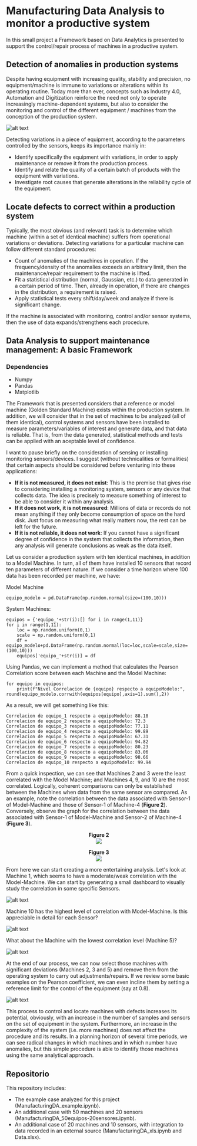 # Manufacturing Data Analysis to monitor a productive system
In this small project a Framework based on Data Analytics is presented to support the control/repair process of machines in a productive system.

## Detection of anomalies in production systems
Despite having equipment with increasing quality, stability and precision, no equipment/machine is immune to variations or alterations within its operating routine. Today more than ever, concepts such as Industry 4.0, Automation and Digitization reinforce the need not only to operate increasingly machine-dependent systems, but also to consider the monitoring and control of the different equipment / machines from the conception of the production system.

![alt text](https://github.com/marceloigallegos/ManufacturingDA/blob/main/mdImages/Figura1.png)

Detecting variations in a piece of equipment, according to the parameters controlled by the sensors, keeps its importance mainly in:
- Identify specifically the equipment with variations, in order to apply maintenance or remove it from the production process.
- Identify and relate the quality of a certain batch of products with the equipment with variations.
- Investigate root causes that generate alterations in the reliability cycle of the equipment.

## Locate defects to correct within a production system
Typically, the most obvious (and relevant) task is to determine which machine (within a set of identical machine) suffers from operational variations or deviations. Detecting variations for a particular machine can follow different standard procedures:
- Count of anomalies of the machines in operation. If the frequency/density of the anomalies exceeds an arbitrary limit, then the maintenance/repair requirement to the machine is lifted.
- Fit a statistical distribution (normal, Gaussian, etc.) to data generated in a certain period of time. Then, already in operation, if there are changes in the distribution, a requirement is raised.
- Apply statistical tests every shift/day/week and analyze if there is significant change.

If the machine is associated with monitoring, control and/or sensor systems, then the use of data expands/strengthens each procedure.

## Data Analysis to support maintenance management: A basic Framework

### Dependencies
- Numpy
- Pandas
- Matplotlib

The Framework that is presented considers that a reference or model machine (Golden Standard Machine) exists within the production system. In addition, we will consider that in the set of machines to be analyzed (all of them identical), control systems and sensors have been installed to measure parameters/variables of interest and generate data, and that data is reliable. That is, from the data generated, statistical methods and tests can be applied with an aceptable level of confidence.

I want to pause briefly on the consideration of sensing or installing monitoring sensors/devices. I suggest (without technicalities or formalities) that certain aspects should be considered before venturing into these applications:

- **If it is not measured, it does not exist**: This is the premise that gives rise to considering installing a monitoring system, sensors or any device that collects data. The idea is precisely to measure something of interest to be able to consider it within any analysis.
- **If it does not work, it is not measured**: Millions of data or records do not mean anything if they only become consumption of space on the hard disk. Just focus on measuring what really matters now, the rest can be left for the future.
- **If it is not reliable, it does not work**: If you cannot have a significant degree of confidence in the system that collects the information, then any analysis will generate conclusions as weak as the data itself.

Let us consider a production system with ten identical machines, in addition to a Model Machine. In turn, all of them have installed 10 sensors that record ten parameters of different nature. If we consider a time horizon where 100 data has been recorded per machine, we have:

Model Machine
```
equipo_modelo = pd.DataFrame(np.random.normal(size=(100,10)))
```

System Machines:
```
equipos = {'equipo_'+str(i):[] for i in range(1,11)}
for i in range(1,11):
    loc = np.random.uniform(0,1)
    scale = np.random.uniform(0,1)
    df = equipo_modelo+pd.DataFrame(np.random.normal(loc=loc,scale=scale,size=(100,10)))
    equipos['equipo_'+str(i)] = df
```

Using Pandas, we can implement a method that calculates the Pearson Correlation score between each Machine and the Model Machine:
```
for equipo in equipos:
    print(f"Nivel Correlacion de {equipo} respecto a equipoModelo:", round(equipo_modelo.corrwith(equipos[equipo],axis=1).sum(),2))
```

As a result, we will get something like this:
```
Correlacion de equipo_1 respecto a equipoModelo: 88.18
Correlacion de equipo_2 respecto a equipoModelo: 72.3
Correlacion de equipo_3 respecto a equipoModelo: 77.11
Correlacion de equipo_4 respecto a equipoModelo: 99.89
Correlacion de equipo_5 respecto a equipoModelo: 67.31
Correlacion de equipo_6 respecto a equipoModelo: 94.82
Correlacion de equipo_7 respecto a equipoModelo: 80.23
Correlacion de equipo_8 respecto a equipoModelo: 83.06
Correlacion de equipo_9 respecto a equipoModelo: 98.66
Correlacion de equipo_10 respecto a equipoModelo: 99.94
```

From a quick inspection, we can see that Machines 2 and 3 were the least correlated with the Model Machine; and Machines 4, 9, and 10 are the most correlated. Logically, coherent comparisons can only be established between the Machines when data from the same sensor are compared. As an example, note the correlation between the data associated with Sensor-1 of Model-Machine and those of Sensor-1 of Machine-4 (**Figure 2**). Conversely, observe the graph for the correlation between the data associated with Sensor-1 of Model-Machine and Sensor-2 of Machine-4 (**Figure 3**).

<p align="center">
  <b>Figure 2</b><br>
  <img src="https://github.com/marceloigallegos/ManufacturingDA/blob/main/mdImages/Figura2.png">
</p>

<p align="center">
  <b>Figure 3</b><br>
  <img src="https://github.com/marceloigallegos/ManufacturingDA/blob/main/mdImages/Figura3.png">
</p>

From here we can start creating a more entertaining analysis. Let's look at Machine 1, which seems to have a moderate/weak correlation with the Model-Machine. We can start by generating a small dashboard to visually study the correlation in some specific Sensors.

![alt text](https://github.com/marceloigallegos/ManufacturingDA/blob/main/mdImages/Figura4.png)

Machine 10 has the highest level of correlation with Model-Machine. Is this appreciable in detail for each Sensor?

![alt text](https://github.com/marceloigallegos/ManufacturingDA/blob/main/mdImages/Figura5.png)

What about the Machine with the lowest correlation level (Machine 5)?

![alt text](https://github.com/marceloigallegos/ManufacturingDA/blob/main/mdImages/Figura6.png)

At the end of our process, we can now select those machines with significant deviations (Machines 2, 3 and 5) and remove them from the operating system to carry out adjustments/repairs. If we review some basic examples on the Pearson coefficient, we can even incline them by setting a reference limit for the control of the equipment (say at 0.8).

![alt text](https://github.com/marceloigallegos/ManufacturingDA/blob/main/mdImages/Figura7.png)

This process to control and locate machines with defects increases its potential, obviously, with an increase in the number of samples and sensors on the set of equipment in the system. Furthermore, an increase in the complexity of the system (i.e. more machines) does not affect the procedure and its results. In a planning horizon of several time periods, we can see radical changes in which machines and in which number have anomalies, but this simple procedure is able to identify those machines using the same analytical approach.


## Repositorio

This repository includes:
- The example case analyzed for this project (ManufacturingDA_example.ipynb).
- An additional case with 50 machines and 20 sensors (ManufacturingDA_50equipos-20sensores.ipynb).
- An additional case of 20 machines and 10 sensors, with integration to data recorded in an external source (ManufacturingDA_xls.ipynb and Data.xlsx).
